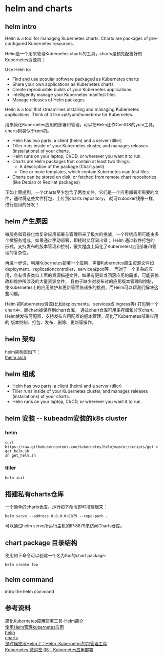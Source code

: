 # helm and charts

## helm intro

Helm is a tool for managing Kubernetes charts. Charts are packages of pre-configured Kubernetes resources.

Helm是一个用来管理Kubernetes charts的工具，charts是预先配置好的 Kubernetes资源包！

Use Helm to:

- Find and use popular software packaged as Kubernetes charts  
- Share your own applications as Kubernetes charts  
- Create reproducible builds of your Kubernetes applications  
- Intelligently manage your Kubernetes manifest files  
- Manage releases of Helm packages  

Helm is a tool that streamlines installing and managing Kubernetes applications. Think of it like apt/yum/homebrew for Kubernetes.  

用来简化Kubernetes应用的部署和管理，可以把Helm比作CentOS的yum工具，charts则类似于rpm包。  

- Helm has two parts: a client (helm) and a server (tiller)  
- Tiller runs inside of your Kubernetes cluster, and manages releases (installations) of your charts.  
- Helm runs on your laptop, CI/CD, or wherever you want it to run.  
- Charts are Helm packages that contain at least two things:  
  - A description of the package (Chart.yaml)  
  - One or more templates, which contain Kubernetes manifest files  
- Charts can be stored on disk, or fetched from remote chart repositories (like Debian or RedHat packages)  

正如上面提到，一个charts至少包含了两类文件，它们是一个应用部署所需要的文件，通过将这些文件打包，上传到charts repository，
就可以docker镜像一样，进行应用的分发！

## helm 产生原因

微服务和容器化给复杂应用部署与管理带来了极大的挑战，一个传统应用可能由多个微服务组成，如果通过手动部署，即耗时又容易出错；
Helm 通过软件打包的形式，支持发布的版本管理和控制，很大程度上简化了Kubernetes应用部署和管理的复杂性。

再进一步说，利用Kubernetes部署一个应用，需要Kubernetes原生资源文件如deployment、replicationcontroller、service或pod等。
而对于一个复杂的应用，会有很多类似上面的资源描述文件，如果有更新或回滚应用的需求，可能要修改和维护所涉及的大量资源文件，
且由于缺少对发布过的应用版本管理和控制，使Kubernetes上的应用维护和更新等面临诸多的挑战，而Helm可以帮我们解决这些问题。

Helm 把Kubernetes资源(比如deployments、services或 ingress等) 打包到一个chart中，而chart被保存到chart仓库，
通过chart仓库可用来存储和分享chart。Helm使发布可配置，支持发布应用配置的版本管理，简化了Kubernetes部署应用的
版本控制、打包、发布、删除、更新等操作。

## helm 架构

helm架构图如下：  
[!helm arch](https://github.com/fffffreedom/Pictures/blob/master/handbook/helm-arch.jpg)

## helm 组成
- Helm has two parts: a client (helm) and a server (tiller)  
- Tiller runs inside of your Kubernetes cluster, and manages releases (installations) of your charts.  
- Helm runs on your laptop, CI/CD, or wherever you want it to run.  

## helm 安装 -- kubeadm安装的k8s cluster

### helm
```
curl https://raw.githubusercontent.com/kubernetes/helm/master/scripts/get > get_helm.sh
sh get_helm.sh
```

### tiller
```
helm init
```

## 搭建私有charts仓库
一个简单的charts仓库，运行如下命令即可搭建起来：  
```
helm serve --address 0.0.0.0:8879 --repo-path .
```
可以通过helm serve所运行主机的IP:8879来访问Charts仓库。  

## chart package 目录结构
使用如下命令可以创建一个名为foo的chart package:  
```
helm create foo
```

## helm command

intro the helm command

## 参考资料

[简化Kubernetes应用部署工具-Helm简介](https://www.kubernetes.org.cn/2700.html)  
[使用Helm管理kubernetes应用](https://jimmysong.io/kubernetes-handbook/practice/helm.html)  
[helm](https://github.com/kubernetes/helm)  
[charts](https://github.com/kubernetes/charts)  
[是时候使用Helm了：Helm, Kubernetes的包管理工具](https://blog.frognew.com/2017/12/its-time-to-use-helm.html)  
[Kubernetes 微讲堂 08：Kubernetes应用部署](http://v.youku.com/v_show/id_XMzIxNTY5NjMxNg==.html?spm=a2h1n.8251843.playList.5!8~5~A&f=51266236&o=1)  
